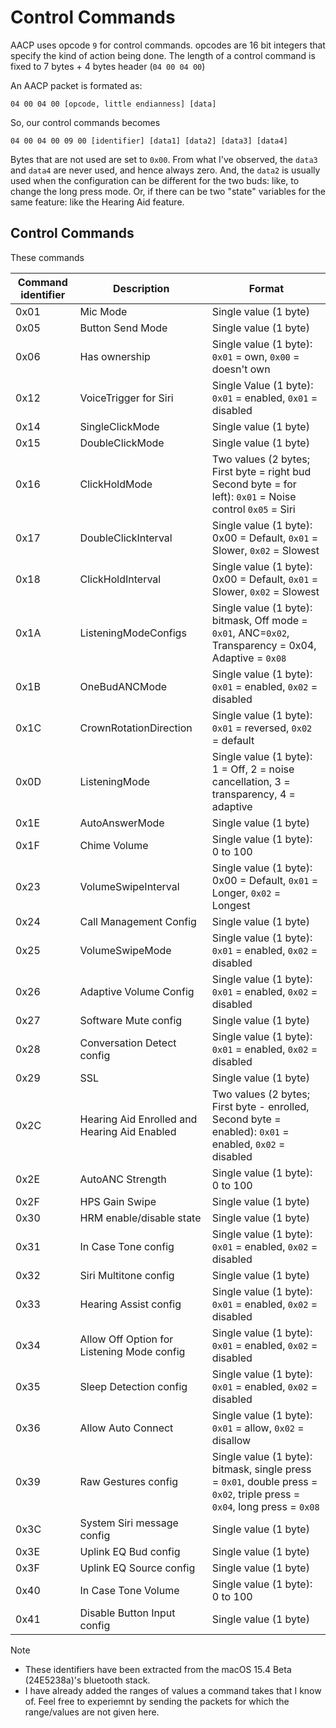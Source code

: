 # Control Commands

AACP uses opcode `9` for control commands. opcodes are 16 bit integers that specify the kind of action being done. The length of a control command is fixed to 7 bytes + 4 bytes header (`04 00 04 00`)

An AACP packet is formated as:

`04 00 04 00 [opcode, little endianness] [data]`

So, our control commands becomes

```
04 00 04 00 09 00 [identifier] [data1] [data2] [data3] [data4]
```

Bytes that are not used are set to `0x00`. From what I've observed, the `data3` and `data4` are never used, and hence always zero. And, the `data2` is usually used when the configuration can be different for the two buds: like, to change the long press mode. Or, if there can be two "state" variables for the same feature: like the Hearing Aid feature.

## Control Commands 
These commands

| Command identifier | Description | Format |
|--------------|---------------------|--------|
| 0x01 | Mic Mode | Single value (1 byte) |
| 0x05 | Button Send Mode | Single value (1 byte) |
| 0x06 | Has ownership | Single value (1 byte): `0x01` = own, `0x00` = doesn't own |
| 0x12 | VoiceTrigger for Siri | Single Value (1 byte): `0x01` = enabled, `0x01` = disabled |
| 0x14 | SingleClickMode | Single value (1 byte) |
| 0x15 | DoubleClickMode | Single value (1 byte) |
| 0x16 | ClickHoldMode | Two values (2 bytes; First byte = right bud Second byte = for left): `0x01` = Noise control `0x05` = Siri |
| 0x17 | DoubleClickInterval | Single value (1 byte): 0x00 = Default, `0x01` = Slower, `0x02` = Slowest|
| 0x18 | ClickHoldInterval | Single value (1 byte): 0x00 = Default, `0x01` = Slower, `0x02` = Slowest|
| 0x1A | ListeningModeConfigs | Single value (1 byte): bitmask, Off mode = `0x01`, ANC=`0x02`, Transparency = 0x04, Adaptive = `0x08` |
| 0x1B | OneBudANCMode | Single value (1 byte): `0x01` = enabled, `0x02` = disabled |
| 0x1C | CrownRotationDirection | Single value (1 byte): `0x01` = reversed, `0x02` = default |
| 0x0D | ListeningMode | Single value (1 byte): 1 = Off, 2 = noise cancellation, 3 = transparency, 4 = adaptive |
| 0x1E | AutoAnswerMode | Single value (1 byte) |
| 0x1F | Chime Volume | Single value (1 byte): 0 to 100|
| 0x23 | VolumeSwipeInterval | Single value (1 byte): 0x00 = Default, `0x01` = Longer, `0x02` = Longest |
| 0x24 | Call Management Config | Single value (1 byte) |
| 0x25 | VolumeSwipeMode | Single value (1 byte): `0x01` = enabled, `0x02` = disabled |
| 0x26 | Adaptive Volume Config | Single value (1 byte): `0x01` = enabled, `0x02` = disabled |
| 0x27 | Software Mute config | Single value (1 byte) |
| 0x28 | Conversation Detect config | Single value (1 byte): `0x01` = enabled, `0x02` = disabled |
| 0x29 | SSL | Single value (1 byte) |
| 0x2C | Hearing Aid Enrolled and Hearing Aid Enabled | Two values (2 bytes; First byte - enrolled, Second byte = enabled): `0x01` = enabled, `0x02` = disabled |
| 0x2E | AutoANC Strength | Single value (1 byte): 0 to 100|
| 0x2F | HPS Gain Swipe | Single value (1 byte) |
| 0x30 | HRM enable/disable state | Single value (1 byte) |
| 0x31 | In Case Tone config | Single value (1 byte): `0x01` = enabled, `0x02` = disabled |
| 0x32 | Siri Multitone config | Single value (1 byte) |
| 0x33 | Hearing Assist config | Single value (1 byte): `0x01` = enabled, `0x02` = disabled |
| 0x34 | Allow Off Option for Listening Mode config | Single value (1 byte): `0x01` = enabled, `0x02` = disabled |
| 0x35 | Sleep Detection config | Single value (1 byte): `0x01` = enabled, `0x02` = disabled |
| 0x36 | Allow Auto Connect | Single value (1 byte): `0x01` = allow, `0x02` = disallow |
| 0x39 | Raw Gestures config | Single value (1 byte): bitmask, single press = `0x01`, double press = `0x02`, triple press = `0x04`, long press = `0x08` |
| 0x3C | System Siri message config | Single value (1 byte) |
| 0x3E | Uplink EQ Bud config | Single value (1 byte) |
| 0x3F | Uplink EQ Source config | Single value (1 byte) |
| 0x40 | In Case Tone Volume | Single value (1 byte): 0 to 100 |
| 0x41 | Disable Button Input config | Single value (1 byte) |



> [!NOTE]
> - These identifiers have been extracted from the macOS 15.4 Beta (24E5238a)'s bluetooth stack. 
> - I have already added the ranges of values a command takes that I know of. Feel free to experiemnt by sending the packets for which the range/values are not given here.
